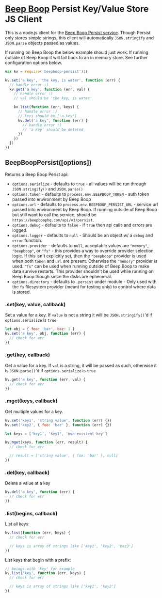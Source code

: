 # [Beep Boop](https://beepboophq.com) Persist Key/Value Store JS Client

This is a node.js client for the [Beep Boop Persist service](https://beepboophq.com/docs/article/api-persist).
Though Persist only stores simple strings, this client will automatically `JSON.stringify` and `JSON.parse` objects passed
as values. 

If running on Beep Boop the below example should just work. If running outside of Beep Boop it will fall back to an in memory 
store. See further configuration options below.

```javascript
var kv = require('beepboop-persist')()

kv.set('a key', 'the key, is water', function (err) {
  // handle error :)
  kv.get('a key', function (err, val) {
    // handle error :)
    // val should be 'the key, is water'

    kv.list(function (err, keys) {
      // handle error :)
      // keys should be ['a key']
      kv.del('a key', function (err) {
        // handle error :)
        // 'a key' should be deleted
      })
    })
  })
})
```

## BeepBoopPersist([options])
Returns a Beep Boop Perist api:

+ `options.serialize` - defaults to `true` - all values will be run through `JSON.stringify()` and `JSON.parse()`
+ `options.token` - defaults to `process.env.BEEPBOOP_TOKEN` - auth token passed into environment by Beep Boop
+ `options.url` - defaults to `process.env.BEEPBOOP_PERSIST_URL` - service url passed into environment by Beep Boop. If running outside of Beep Boop but still want to call the service, should be `https://beepboophq.com/api/v1/persist`.
+ `options.debug` - defaults to `false` - if `true` then api calls and errors are logged.
+ `options.logger` - defaults to `null` - Should be an object w/ a `debug` and `error` function.
+ `options.provider` - defaults to `null`, acceptable values are `"memory"`, `"beepboop"`, or `"fs"` - this provides a way to override provider selection logic.  If this isn't explicitly set, then the `"beepboop"` provider is used when both `token` and `url` are present.  Otherwise the `"memory"` provider is used. `"fs"` can be used when running outside of Beep Boop to make data survive restarts. This provider shouldn't be used while running on Beep Boop though since the disks are ephemeral.
+ `options.directory` - defaults to `.persist` under module - Only used with the `fs` filesystem provider (meant for testing only) to control where data is stored.

### .set(key, value, callback)

Set a value for a key. If `value` is not a string it will be `JSON.stringify()`'d if `options.serialize` is `true`

```javascript
let obj = { foo: 'bar', baz: 1 }
kv.set('a key', obj, function (err) {
  // check for err
})
```

### .get(key, callback)

Get a value for a key. If `val` is a string, it will be passed as such, otherwise it is `JSON.parse()`'d if `options.serialize` is `true`

```javascript
kv.get('a key', function (err, val) {
  // check for err
})
```

### .mget(keys, callback)

Get multiple values for a key. 

```javascript
kv.set('key1', 'string value', function (err) {})
kv.set('key2', { foo: 'bar' }, function (err) {})

let keys = ['key1', 'key1', 'non-existent-key']

kv.mget(keys, function (err, result) {
  // check for err

  // result = ['string value', { foo: 'bar' }, null]
})
```

### .del(key, callback)

Delete a value at a key

```javascript
kv.del('a key', function (err) {
  // check for err
})
```

### .list(begins, callback)

List all keys:

```javascript
kv.list(function (err, keys) {
  // check for err

  // keys is array of strings like ['key1', 'key2', 'baz3']
})
```

List keys that begin with a prefix:

```javascript
// beings with 'key' for example
kv.list('key', function (err, keys) {
  // check for err

  // keys is array of strings like ['key1', 'key2']
})
```
